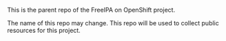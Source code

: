This is the parent repo of the FreeIPA on OpenShift project.

The name of this repo may change.  This repo will be used to collect
public resources for this project.
